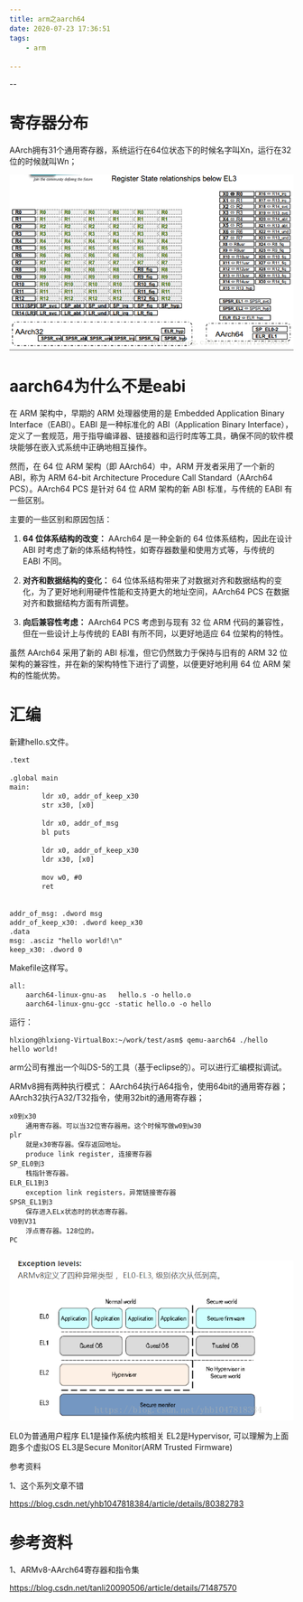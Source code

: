 ```yaml
---
title: arm之aarch64
date: 2020-07-23 17:36:51
tags:
	- arm

---
```


--

# 寄存器分布

AArch拥有31个通用寄存器，系统运行在64位状态下的时候名字叫Xn，运行在32位的时候就叫Wn；



![](../images/random_name/20170509190238235.png)



# aarch64为什么不是eabi

在 ARM 架构中，早期的 ARM 处理器使用的是 Embedded Application Binary Interface（EABI）。EABI 是一种标准化的 ABI（Application Binary Interface），定义了一套规范，用于指导编译器、链接器和运行时库等工具，确保不同的软件模块能够在嵌入式系统中正确地相互操作。

然而，在 64 位 ARM 架构（即 AArch64）中，ARM 开发者采用了一个新的 ABI，称为 ARM 64-bit Architecture Procedure Call Standard（AArch64 PCS）。AArch64 PCS 是针对 64 位 ARM 架构的新 ABI 标准，与传统的 EABI 有一些区别。

主要的一些区别和原因包括：

1. **64 位体系结构的改变：** AArch64 是一种全新的 64 位体系结构，因此在设计 ABI 时考虑了新的体系结构特性，如寄存器数量和使用方式等，与传统的 EABI 不同。

2. **对齐和数据结构的变化：** 64 位体系结构带来了对数据对齐和数据结构的变化，为了更好地利用硬件性能和支持更大的地址空间，AArch64 PCS 在数据对齐和数据结构方面有所调整。

3. **向后兼容性考虑：** AArch64 PCS 考虑到与现有 32 位 ARM 代码的兼容性，但在一些设计上与传统的 EABI 有所不同，以更好地适应 64 位架构的特性。

虽然 AArch64 采用了新的 ABI 标准，但它仍然致力于保持与旧有的 ARM 32 位架构的兼容性，并在新的架构特性下进行了调整，以便更好地利用 64 位 ARM 架构的性能优势。



# 汇编

新建hello.s文件。

```
.text

.global main
main:
        ldr x0, addr_of_keep_x30
        str x30, [x0]

        ldr x0, addr_of_msg
        bl puts

        ldr x0, addr_of_keep_x30
        ldr x30, [x0]

        mov w0, #0
        ret


addr_of_msg: .dword msg
addr_of_keep_x30: .dword keep_x30
.data
msg: .asciz "hello world!\n"
keep_x30: .dword 0

```

Makefile这样写。

```
all:
	aarch64-linux-gnu-as   hello.s -o hello.o
	aarch64-linux-gnu-gcc -static hello.o -o hello

```

运行：

```
hlxiong@hlxiong-VirtualBox:~/work/test/asm$ qemu-aarch64 ./hello
hello world!

```

arm公司有推出一个叫DS-5的工具（基于eclipse的）。可以进行汇编模拟调试。



ARMv8拥有两种执行模式： 
AArch64执行A64指令，使用64bit的通用寄存器； 
AArch32执行A32/T32指令，使用32bit的通用寄存器；



```
x0到x30 
	通用寄存器。可以当32位寄存器用。这个时候写做w0到w30
plr
	就是x30寄存器。保存返回地址。
	produce link register, 连接寄存器
SP_EL0到3
	栈指针寄存器。
ELR_EL1到3
	exception link registers，异常链接寄存器
SPSR_EL1到3
	保存进入ELx状态时的状态寄存器。
V0到V31
	浮点寄存器。128位的。
PC
	
```



![1595905853484](images/random_name/1595905853484.png)

EL0为普通用户程序 
EL1是操作系统内核相关 
EL2是Hypervisor, 可以理解为上面跑多个虚拟OS 
EL3是Secure Monitor(ARM Trusted Firmware)



参考资料

1、这个系列文章不错

https://blog.csdn.net/yhb1047818384/article/details/80382783

# 参考资料

1、ARMv8-AArch64寄存器和指令集

https://blog.csdn.net/tanli20090506/article/details/71487570